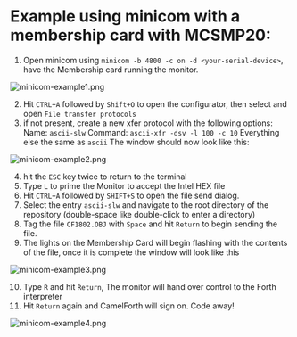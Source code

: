 # Example using minicom with a membership card with MCSMP20:

1. Open minicom using `minicom -b 4800 -c on -d <your-serial-device>`, have the Membership card running the monitor.

![minicom-example1.png](pic/minicom-example1.png)

2. Hit `CTRL+A` followed by `Shift+O` to open the configurator, then select and open `File transfer protocols`
3. if not present, create a new xfer protocol with the following options:
	Name: `ascii-slw`
	Command: `ascii-xfr -dsv -l 100 -c 10`
	Everything else the same as `ascii`
	The window should now look like this:

![minicom-example2.png](pic/minicom-example2.png)

4. hit the `ESC` key twice to return to the terminal
5. Type `L` to prime the Monitor to accept the Intel HEX file
6. Hit `CTRL+A` followed by `SHIFT+S` to open the file send dialog.
7. Select the entry `ascii-slw` and navigate to the root directory of the repository (double-space like double-click to enter a directory)
8. Tag the file `CF1802.OBJ` with `Space` and hit `Return` to begin sending the file.
9. The lights on the Membership Card will begin flashing with the contents of the file, once it is complete the window will look like this

![minicom-example3.png](pic/minicom-example3.png)

10. Type `R` and hit `Return`, The monitor will hand over control to the Forth interpreter
11. Hit `Return` again and CamelForth will sign on. Code away!

![minicom-example4.png](pic/minicom-example4.png)

